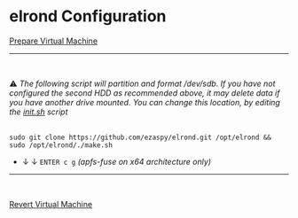 # elrond Configuration

[Prepare Virtual Machine](https://github.com/cyber1of3/elrond/blob/main/elrond/VIRTUALMACHINE.md)<br>

---
<br>

⚠️ _The following script will partition and format /dev/sdb. If you have not configured the second HDD as recommended above, it may delete data if you have another drive mounted. You can change this location, by editing the [init.sh](https://github.com/cyber1of3/elrond/blob/main/elrond/tools/scripts/init.sh) script_<br><br>
<!-- sudo passwd elrond && sudo apt install git -y && sudo hostname elrond -->
`sudo git clone https://github.com/ezaspy/elrond.git /opt/elrond && sudo /opt/elrond/./make.sh`<br>
  - &darr; &darr; `ENTER c g` *(apfs-fuse on x64 architecture only)*<br>

---
<br>

[Revert Virtual Machine](https://github.com/cyber1of3/elrond/blob/main/elrond/VIRTUALMACHINE.md)
